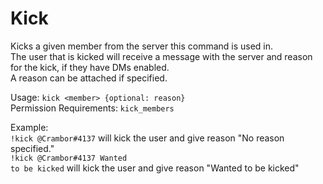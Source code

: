 <h1>Kick</h1>
Kicks a given member from the server this command is used in.<br>
The user that is kicked will receive a message with the server and reason for the kick, if they have DMs enabled.<br>
A reason can be attached if specified.<br>

Usage:  <code>kick \<member> {optional: reason}</code><br>
Permission Requirements: <code>kick_members</code>

Example:<br> 
<code>!kick @Crambor#4137</code> will kick the user and give reason "No reason specified."<br>
<code>!kick @Crambor#4137 Wanted to be kicked</code> will kick the user and give reason "Wanted to be kicked"
